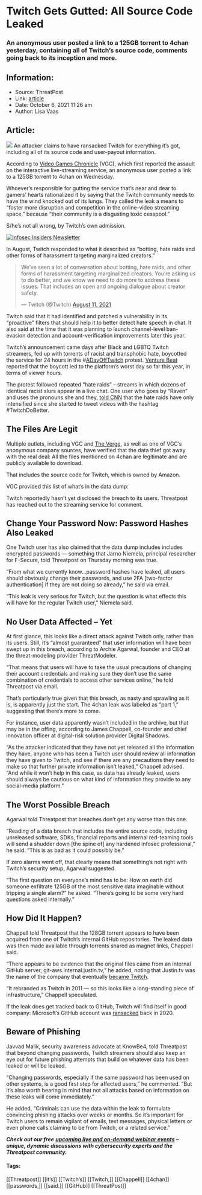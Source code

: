# Twitch Gets Gutted: All Source Code Leaked
### An anonymous user posted a link to a 125GB torrent to 4chan yesterday, containing all of Twitch’s source code, comments going back to its inception and more. 

## Information:
+ Source: ThreatPost
+ Link: [article](https://kasperskycontenthub.com/threatpost-global/?p=175359)
+ Date: October 6, 2021  11:26 am
+ Author: Lisa Vaas


## Article:
![](https://media.threatpost.com/wp-content/uploads/sites/103/2021/10/06111339/gamer-e1633533232320.jpeg)
An attacker claims to have ransacked Twitch for everything it’s got, including all of its source code and user-payout information.


According to [Video Games Chronicle](https://www.videogameschronicle.com/news/the-entirety-of-twitch-has-reportedly-been-leaked/) (VGC), which first reported the assault on the interactive live-streaming service, an anonymous user posted a link to a 125GB torrent to 4chan on Wednesday.


Whoever’s responsible for gutting the service that’s near and dear to gamers’ hearts rationalized it by saying that the Twitch community needs to have the wind knocked out of its lungs. They called the leak a means to “foster more disruption and competition in the online-video streaming space,” because “their community is a disgusting toxic cesspool.”


S/he’s not all wrong, by Twitch’s own admission.


[![Infosec Insiders Newsletter](https://media.threatpost.com/wp-content/uploads/sites/103/2021/07/10165815/infosec_insiders_in_article_promo.png)](https://threatpost.com/infosec-insider-subscription-page/?utm_source=ART&utm_medium=ART&utm_campaign=InfosecInsiders_Newsletter_Promo/)  

In August, Twitch responded to what it described as “botting, hate raids and other forms of harassment targeting marginalized creators.”



> 
> We’ve seen a lot of conversation about botting, hate raids, and other forms of harassment targeting marginalized creators. You’re asking us to do better, and we know we need to do more to address these issues. That includes an open and ongoing dialogue about creator safety.
> 
> 
> — Twitch (@Twitch) [August 11, 2021](https://twitter.com/Twitch/status/1425550620887375876?ref_src=twsrc%5Etfw)
> 
> 



Twitch said that it had identified and patched a vulnerability in its “proactive” filters that should help it to better detect hate speech in chat. It also said at the time that it was planning to launch channel-level ban-evasion detection and account-verification improvements later this year.


Twitch’s announcement came days after Black and LGBTQ Twitch streamers, fed up with torrents of racist and transphobic hate, boycotted the service for 24 hours in the #[ADayOffTwitch](https://twitter.com/hashtag/ADayOffTwitch?src=hashtag_click) protest. [Venture Beat](https://venturebeat.com/2021/09/03/a-day-off-twitch-gave-the-platform-its-lowest-viewer-hours-of-2021/) reported that the boycott led to the platform’s worst day so far this year, in terms of viewer hours.


The protest followed repeated “hate raids” – streams in which dozens of identical racist slurs appear in a live chat. One user who goes by “Raven” and uses the pronouns she and they, [told CNN](https://www.cnn.com/2021/09/02/tech/twitch-day-off-boycott-racism-cec/index.html) that the hate raids have only intensified since she started to tweet videos with the hashtag #TwitchDoBetter.


The Files Are Legit
-------------------


Multiple outlets, including VGC and [The Verge](https://www.theverge.com/2021/10/6/22712250/twitch-hack-leak-data-streamer-revenue-steam-competitor), as well as one of VGC’s anonymous company sources, have verified that the data thief got away with the real deal: All the files mentioned on 4chan are legitimate and are publicly available to download.


That includes the source code for Twitch, which is owned by Amazon.


VGC provided this list of what’s in the data dump:


Twitch reportedly hasn’t yet disclosed the breach to its users. Threatpost has reached out to the streaming service for comment.


Change Your Password Now: Password Hashes Also Leaked
-----------------------------------------------------


One Twitch user has also claimed that the data dump includes includes encrypted passwords — something that Jarno Niemela, principal researcher for F-Secure, told Threatpost on Thursday morning was true.


“From what we currently know…password hashes have leaked, all users should obviously change their passwords, and use 2FA [two-factor authentication] if they are not doing so already,” he said via email.


“This leak is very serious for Twitch, but the question is what effects this will have for the regular Twitch user,” Niemela said.


No User Data Affected – Yet
---------------------------


At first glance, this looks like a direct attack against Twitch only, rather than its users. Still, it’s “almost guaranteed” that user information will have been swept up in this breach, according to Archie Agarwal, founder and CEO at the threat-modeling provider ThreatModeler.


“That means that users will have to take the usual precautions of changing their account credentials and making sure they don’t use the same combination of credentials to access other services online,” he told Threatpost via email.


That’s particularly true given that this breach, as nasty and sprawling as it is, is apparently just the start. The 4chan leak was labeled as “part 1,” suggesting that there’s more to come.


For instance, user data apparently wasn’t included in the archive, but that may be in the offing, according to James Chappell, co-founder and chief innovation officer at digital-risk solution provider Digital Shadows.


“As the attacker indicated that they have not yet released all the information they have, anyone who has been a Twitch user should review all information they have given to Twitch, and see if there are any precautions they need to make so that further private information isn’t leaked,” Chappell advised. “And while it won’t help in this case, as data has already leaked, users should always be cautious on what kind of information they provide to any social-media platform.”


The Worst Possible Breach
-------------------------


Agarwal told Threatpost that breaches don’t get any worse than this one.


“Reading of a data breach that includes the entire source code, including unreleased software, SDKs, financial reports and internal red-teaming tools will send a shudder down [the spine of] any hardened infosec professional,” he said. “This is as bad as it could possibly be.”


If zero alarms went off, that clearly means that something’s not right with Twitch’s security setup, Agarwal suggested.


“The first question on everyone’s mind has to be: How on earth did someone exfiltrate 125GB of the most sensitive data imaginable without tripping a single alarm?” he asked. “There’s going to be some very hard questions asked internally.”


How Did It Happen?
------------------


Chappell told Threatpost that the 128GB torrent appears to have been acquired from one of Twitch’s internal GitHub repositories. The leaked data was then made available through torrents shared as magnet links, Chappell said.


“There appears to be evidence that the original files came from an internal GitHub server, git-aws.internal.justin.tv,” he added, noting that Justin.tv was the name of the company that eventually [became Twitch](https://en.wikipedia.org/wiki/Justin.tv#:~:text=Justin.tv%20moved%20its%20gaming,company%20could%20focus%20on%20Twitch.).


“It rebranded as Twitch in 2011 — so this looks like a long-standing piece of infrastructure,” Chappell speculated.


If the leak does get tracked back to GitHub, Twitch will find itself in good company: Microsoft’s GitHub account was [ransacked](https://threatpost.com/report-microsofts-github-account-gets-hacked/155587/) back in 2020.


Beware of Phishing
------------------


Javvad Malik, security awareness advocate at KnowBe4, told Threatpost that beyond changing passwords, Twitch streamers should also keep an eye out for future phishing attempts that build on whatever data has been leaked or will be leaked.


“Changing passwords, especially if the same password has been used on other systems, is a good first step for affected users,” he commented. “But it’s also worth bearing in mind that not all attacks based on information on these leaks will come immediately.”


He added, “Criminals can use the data within the leak to formulate convincing phishing attacks over weeks or months. So it’s important for Twitch users to remain vigilant of emails, text messages, physical letters or even phone calls claiming to be from Twitch, or a related service.”


***Check out our free*** [***upcoming live and on-demand webinar events***](https://threatpost.com/category/webinars/) ***– unique, dynamic discussions with cybersecurity experts and the Threatpost community.***




#### Tags:
[[Threatpost]] [[it’s]] [[Twitch’s]] [[Twitch,]] [[Chappell]] [[4chan]] [[passwords,]] [[said.]] [[GitHub]] [[ThreatPost]]
